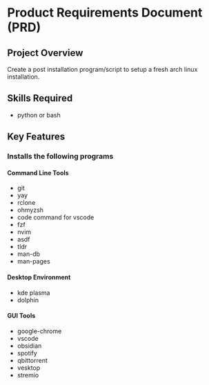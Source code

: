 # Product Requirements Document (PRD)

## Project Overview
Create a post installation program/script to setup a fresh arch linux installation.

## Skills Required
- python or bash

## Key Features
### Installs the following programs

#### Command Line Tools
- git
- yay
- rclone
- ohmyzsh
- code command for vscode
- fzf
- nvim
- asdf
- tldr
- man-db
- man-pages

#### Desktop Environment
- kde plasma
- dolphin

#### GUI Tools
- google-chrome
- vscode
- obsidian
- spotify
- qbittorrent
- vesktop
- stremio 